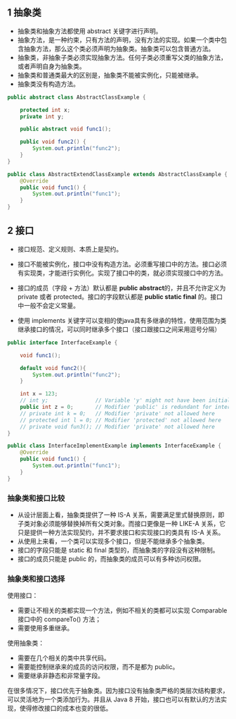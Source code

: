 
## 1 抽象类


* 抽象类和抽象方法都使用 abstract 关键字进行声明。
* 抽象方法，是一种约束，只有方法的声明，没有方法的实现。如果一个类中包含抽象方法，那么这个类必须声明为抽象类。抽象类可以包含普通方法。
* 抽象类，非抽象子类必须实现抽象方法。任何子类必须重写父类的抽象方法，或者声明自身为抽象类。
* 抽象类和普通类最大的区别是，抽象类不能被实例化，只能被继承。
* 抽象类没有构造方法。

```java
public abstract class AbstractClassExample {

    protected int x;
    private int y;

    public abstract void func1();

    public void func2() {
        System.out.println("func2");
    }
}
```

```java
public class AbstractExtendClassExample extends AbstractClassExample {
    @Override
    public void func1() {
        System.out.println("func1");
    }
}
```

## 2 接口
* 接口规范、定义规则、本质上是契约。


* 接口不能被实例化，接口中没有构造方法。必须重写接口中的方法。接口必须有实现类，才能进行实例化。实现了接口中的类，就必须实现接口中的方法。


* 接口的成员（字段 + 方法）默认都是 **public abstract**的，并且不允许定义为 private 或者 protected。接口的字段默认都是 **public static final** 的。接口中一般不会定义常量。

* 使用 implements 关键字可以变相的使java具有多继承的特性，使用范围为类继承接口的情况，可以同时继承多个接口（接口跟接口之间采用逗号分隔） 



```java
public interface InterfaceExample {

    void func1();

    default void func2(){
        System.out.println("func2");
    }

    int x = 123;
    // int y;               // Variable 'y' might not have been initialized
    public int z = 0;       // Modifier 'public' is redundant for interface fields
    // private int k = 0;   // Modifier 'private' not allowed here
    // protected int l = 0; // Modifier 'protected' not allowed here
    // private void fun3(); // Modifier 'private' not allowed here
}
```

```java
public class InterfaceImplementExample implements InterfaceExample {
    @Override
    public void func1() {
        System.out.println("func1");
    }
}
```


### 抽象类和接口比较  

- 从设计层面上看，抽象类提供了一种 IS-A 关系，需要满足里式替换原则，即子类对象必须能够替换掉所有父类对象。而接口更像是一种 LIKE-A 关系，它只是提供一种方法实现契约，并不要求接口和实现接口的类具有 IS-A 关系。
- 从使用上来看，一个类可以实现多个接口，但是不能继承多个抽象类。
- 接口的字段只能是 static 和 final 类型的，而抽象类的字段没有这种限制。
- 接口的成员只能是 public 的，而抽象类的成员可以有多种访问权限。

### 抽象类和接口选择
使用接口：

- 需要让不相关的类都实现一个方法，例如不相关的类都可以实现 Comparable 接口中的 compareTo() 方法；
- 需要使用多重继承。

使用抽象类：

- 需要在几个相关的类中共享代码。
- 需要能控制继承来的成员的访问权限，而不是都为 public。
- 需要继承非静态和非常量字段。

在很多情况下，接口优先于抽象类。因为接口没有抽象类严格的类层次结构要求，可以灵活地为一个类添加行为。并且从 Java 8 开始，接口也可以有默认的方法实现，使得修改接口的成本也变的很低。
